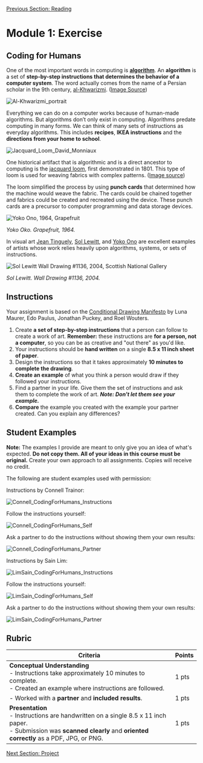 [Previous Section: Reading](1_READING.md)

# Module 1: Exercise

## Coding for Humans

One of the most important words in computing is [**algorithm**](https://en.wikipedia.org/wiki/Algorithm). An **algorithm** is a set of **step-by-step instructions that determines the behavior of a computer system**. The word actually comes from the name of a Persian scholar in the 9th century, [al-Khwarizmi](https://en.wikipedia.org/wiki/Muhammad_ibn_Musa_al-Khwarizmi). ([Image Source](https://commons.wikimedia.org/wiki/Category:Muhammad_ibn_Musa_al-Khwarizmi#/media/File:Al-Khwarizmi_portrait.jpg))

<img src="images/Al-Khwarizmi_portrait.jpg" alt="Al-Khwarizmi_portrait"  />

Everything we can do on a computer works because of human-made algorithms. But algorithms don’t only exist in computing. Algorithms predate computing in many forms. We can think  of many sets of instructions as everyday algorithms. This includes **recipes**, **IKEA instructions** and the **directions from your home to school**.

<img src="images/Jacquard_Loom_David_Monniaux.jpg" alt="Jacquard_Loom_David_Monniaux"  />

One historical artifact that is algorithmic and is a direct ancestor to computing is the [jacquard loom](https://en.wikipedia.org/wiki/Jacquard_loom), first demonstrated in 1801. This type of loom is used for weaving fabrics with complex patterns. ([Image source](https://commons.wikimedia.org/wiki/File:Jacquard_loom_p1040320.jpg))

The loom simplified the process by using **punch cards** that determined how the machine would weave the fabric. The cards could be chained together and fabrics could be created and recreated using  the device. These punch cards are a precursor to computer programming and data storage devices.

<img src="images/YokoOnoGrapefruit1964.jpg" alt="Yoko Ono, 1964, Grapefruit"  />

*Yoko Oko. Grapefruit, 1964.*

In visual art [Jean Tinguely](http://www.theartstory.org/artist-tinguely-jean.htm), [Sol Lewitt](http://massmoca.org/sol-lewitt/), and [Yoko Ono](https://www.moma.org/explore/inside_out/2015/07/15/happy-belated-birthday-to-yoko-onos-grapefruit/) are excellent examples of artists whose work relies heavily upon algorithms, systems, or sets of instructions. 

![Sol Lewitt Wall Drawing #1136, 2004, Scottish National Gallery](images/SolLewittScottishNationalGallery.jpg)

*Sol Lewitt. Wall Drawing #1136, 2004.*

## Instructions

Your assignment is based on the [Conditional Drawing Manifesto](https://conditionaldesign.org) by Luna Maurer, Edo Paulus, Jonathan Puckey, and Roel Wouters.

1. Create **a set of step-by-step instructions** that a person can follow to create a work of art. **Remember:** these instructions are **for a person, not a computer**, so you can be as creative and "out there" as you'd like.
2. Your instructions should be **hand written** on a single **8.5 x 11 inch sheet of paper**.
3. Design the instructions so that it takes approximately **10 minutes to complete
   the drawing**.
4. **Create an example** of what you think a person would draw if they followed your instructions.
5. Find a partner in your life. Give them the set of instructions and ask them to complete the work of art. ***Note: Don't let them see your example.***
6. **Compare** the example you created with the example your partner created. Can you explain any differences?

## Student Examples

**Note:** The examples I provide are meant to only give you an idea of what's expected. **Do not copy them. All of your ideas in this course must be original.** Create your own approach to all assignments. Copies will receive no credit.

The following are student examples used with permission:

Instructions by Connell Trainor:

![Connell_CodingForHumans_Instructions](images/Connell_CodingForHumans_Instructions.png)

Follow the instructions yourself:

![Connell_CodingForHumans_Self](images/Connell_CodingForHumans_Self.png)

Ask a partner to do the instructions without showing them your own results:

![Connell_CodingForHumans_Partner](images/Connell_CodingForHumans_Partner.png)

Instructions by Sain Lim:

![LimSain_CodingForHumans_Instructions](images/LimSain_CodingForHumans_Instructions.png)

Follow the instructions yourself:

![LimSain_CodingForHumans_Self](images/LimSain_CodingForHumans_Self.png)

Ask a partner to do the instructions without showing them your own results:

![LimSain_CodingForHumans_Partner](images/LimSain_CodingForHumans_Partner.png)

## Rubric

| Criteria                                                     | Points |
| ------------------------------------------------------------ | ------ |
| **Conceptual Understanding**<br />- Instructions take approximately 10 minutes to complete.<br />- Created an example where instructions are followed. | 1 pts  |
| - Worked with a **partner** and **included results**.        | 1 pts  |
| **Presentation**<br />- Instructions are handwritten on a single 8.5 x 11 inch paper.<br />- Submission was **scanned clearly** and **oriented correctly** as a PDF, JPG, or PNG. | 1 pts  |

[Next Section: Project](3_PROJECT.md)

